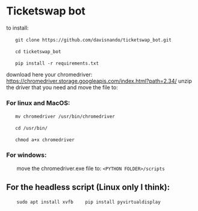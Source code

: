 # Ticketswap bot

to install:

&nbsp;&nbsp;&nbsp;&nbsp;&nbsp;&nbsp;` git clone https://github.com/davisnando/ticketswap_bot.git `

&nbsp;&nbsp;&nbsp;&nbsp;&nbsp;&nbsp;` cd ticketswap_bot `

&nbsp;&nbsp;&nbsp;&nbsp;&nbsp;&nbsp;` pip install -r requirements.txt `


download here your chromedriver: https://chromedriver.storage.googleapis.com/index.html?path=2.34/
unzip the driver that you need and move the file to:

### For linux and MacOS:

 &nbsp;&nbsp;&nbsp;&nbsp;&nbsp;&nbsp;`mv chromedriver /usr/bin/chromedriver` 

 &nbsp;&nbsp;&nbsp;&nbsp;&nbsp;&nbsp;`cd /usr/bin/`
 
 &nbsp;&nbsp;&nbsp;&nbsp;&nbsp;&nbsp;`chmod a+x chromedriver`
 
 ### For windows:
&nbsp;&nbsp;&nbsp;&nbsp;&nbsp;&nbsp; move the chromedriver.exe file to: `<PYTHON FOLDER>/scripts`


## For the headless script (Linux only I think):
 &nbsp;&nbsp;&nbsp;&nbsp;&nbsp;&nbsp; `sudo apt install xvfb`
  &nbsp;&nbsp;&nbsp;&nbsp;&nbsp;&nbsp; `pip install pyvirtualdisplay`